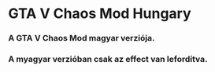 # GTA V Chaos Mod Hungary
### A GTA V Chaos Mod magyar verziója.
### A myagyar verzióban csak az effect van lefordítva.
